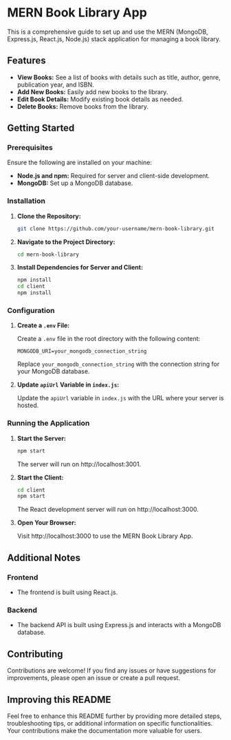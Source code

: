 # MERN Book Library App

This is a comprehensive guide to set up and use the MERN (MongoDB, Express.js, React.js, Node.js) stack application for managing a book library.

## Features

- **View Books:** See a list of books with details such as title, author, genre, publication year, and ISBN.
- **Add New Books:** Easily add new books to the library.
- **Edit Book Details:** Modify existing book details as needed.
- **Delete Books:** Remove books from the library.

## Getting Started

### Prerequisites

Ensure the following are installed on your machine:

- **Node.js and npm:** Required for server and client-side development.
- **MongoDB:** Set up a MongoDB database.

### Installation

1. **Clone the Repository:**

    ```bash
    git clone https://github.com/your-username/mern-book-library.git
    ```

2. **Navigate to the Project Directory:**

    ```bash
    cd mern-book-library
    ```

3. **Install Dependencies for Server and Client:**

    ```bash
    npm install
    cd client
    npm install
    ```

### Configuration

1. **Create a `.env` File:**

    Create a `.env` file in the root directory with the following content:

    ```env
    MONGODB_URI=your_mongodb_connection_string
    ```

    Replace `your_mongodb_connection_string` with the connection string for your MongoDB database.

2. **Update `apiUrl` Variable in `index.js`:**

    Update the `apiUrl` variable in `index.js` with the URL where your server is hosted.

### Running the Application

1. **Start the Server:**

    ```bash
    npm start
    ```

    The server will run on http://localhost:3001.

2. **Start the Client:**

    ```bash
    cd client
    npm start
    ```

    The React development server will run on http://localhost:3000.

3. **Open Your Browser:**

    Visit http://localhost:3000 to use the MERN Book Library App.

## Additional Notes

### Frontend

- The frontend is built using React.js.

### Backend

- The backend API is built using Express.js and interacts with a MongoDB database.

## Contributing

Contributions are welcome! If you find any issues or have suggestions for improvements, please open an issue or create a pull request.

## Improving this README

Feel free to enhance this README further by providing more detailed steps, troubleshooting tips, or additional information on specific functionalities. Your contributions make the documentation more valuable for users.
